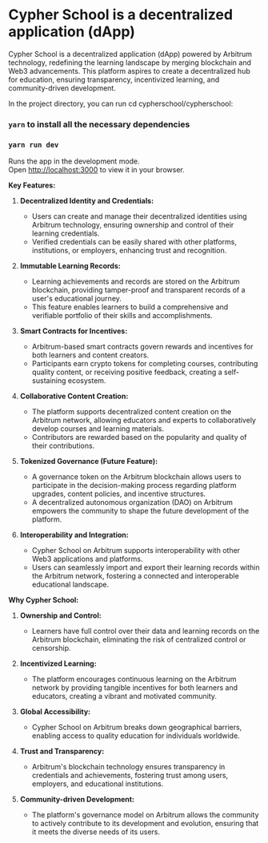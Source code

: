# Cypher School is a decentralized application (dApp)

Cypher School is a decentralized application (dApp) powered by Arbitrum technology, redefining the learning landscape by merging blockchain and Web3 advancements. This platform aspires to create a decentralized hub for education, ensuring transparency, incentivized learning, and community-driven development.

In the project directory, you can run cd cypherschool/cypherschool:

### `yarn` to install all the necessary dependencies

### `yarn run dev`

Runs the app in the development mode.\
Open [http://localhost:3000](http://localhost:3000) to view it in your browser.

**Key Features:**

1. **Decentralized Identity and Credentials:**
   - Users can create and manage their decentralized identities using Arbitrum technology, ensuring ownership and control of their learning credentials.
   - Verified credentials can be easily shared with other platforms, institutions, or employers, enhancing trust and recognition.

1. **Immutable Learning Records:**
   - Learning achievements and records are stored on the Arbitrum blockchain, providing tamper-proof and transparent records of a user's educational journey.
   - This feature enables learners to build a comprehensive and verifiable portfolio of their skills and accomplishments.

1. **Smart Contracts for Incentives:**
   - Arbitrum-based smart contracts govern rewards and incentives for both learners and content creators.
   - Participants earn crypto tokens for completing courses, contributing quality content, or receiving positive feedback, creating a self-sustaining ecosystem.

1. **Collaborative Content Creation:**
   - The platform supports decentralized content creation on the Arbitrum network, allowing educators and experts to collaboratively develop courses and learning materials.
   - Contributors are rewarded based on the popularity and quality of their contributions.

1. **Tokenized Governance (Future Feature):**
   - A governance token on the Arbitrum blockchain allows users to participate in the decision-making process regarding platform upgrades, content policies, and incentive structures.
   - A decentralized autonomous organization (DAO) on Arbitrum empowers the community to shape the future development of the platform.

1. **Interoperability and Integration:**
   - Cypher School on Arbitrum supports interoperability with other Web3 applications and platforms.
   - Users can seamlessly import and export their learning records within the Arbitrum network, fostering a connected and interoperable educational landscape.

**Why Cypher School:**

1. **Ownership and Control:**
   - Learners have full control over their data and learning records on the Arbitrum blockchain, eliminating the risk of centralized control or censorship.

1. **Incentivized Learning:**
   - The platform encourages continuous learning on the Arbitrum network by providing tangible incentives for both learners and educators, creating a vibrant and motivated community.

1. **Global Accessibility:**
   - Cypher School on Arbitrum breaks down geographical barriers, enabling access to quality education for individuals worldwide.

1. **Trust and Transparency:**
   - Arbitrum's blockchain technology ensures transparency in credentials and achievements, fostering trust among users, employers, and educational institutions.

1. **Community-driven Development:**
   - The platform's governance model on Arbitrum allows the community to actively contribute to its development and evolution, ensuring that it meets the diverse needs of its users.


